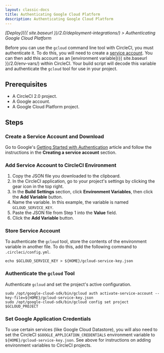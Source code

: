 ```yaml
---
layout: classic-docs
title: Authenticating Google Cloud Platform
description: Authenticating Google Cloud Platform
---
```

*[Deploy]({{ site.baseurl }}/2.0/deployment-integrations/) > Authenticating Google Cloud Platform*

Before you can use the `gcloud` command line tool with CircleCI, you must authenticate it. To do this, you will need to create a [service account](https://developers.google.com/identity/protocols/OAuth2ServiceAccount). You can then add this account as an [environment variable]({{ site.baseurl }}/2.0/env-vars/) within CircleCI. Your build script will decode this variable and authenticate the `gcloud` tool for use in your project.

## Prerequisites

- A CircleCI 2.0 project.
- A Google account.
- A Google Cloud Platform project.

## Steps

### Create a Service Account and Download

Go to Google's [Getting Started with Authentication](https://cloud.google.com/docs/authentication/getting-started) article and follow the instructions in the **Creating a service account** section.

### Add Service Account to CircleCI Environment

1. Copy the JSON file you downloaded to the clipboard.
2. In the CircleCI application, go to your project's settings by clicking the gear icon in the top right.
3. In the **Build Settings** section, click **Environment Variables**, then click the **Add Variable** button.
4. Name the variable. In this example, the variable is named `GCLOUD_SERVICE_KEY`.
5. Paste the JSON file from Step 1 into the **Value** field.
6. Click the **Add Variable** button.

### Store Service Account

To authenticate the `gcloud` tool, store the contents of the environment variable in another file. To do this, add the following command to `.circleci/config.yml`.

    echo $GCLOUD_SERVICE_KEY > ${HOME}/gcloud-service-key.json
    

### Authenticate the `gcloud` Tool

Authenticate `gcloud` and set the project's active configuration.

    sudo /opt/google-cloud-sdk/bin/gcloud auth activate-service-account --key-file=${HOME}/gcloud-service-key.json
    sudo /opt/google-cloud-sdk/bin/gcloud config set project $GCLOUD_PROJECT
    

### Set Google Application Credentials

To use certain services (like Google Cloud Datastore), you will also need to set the CircleCI `$GOOGLE_APPLICATION_CREDENTIALS` environment variable to `${HOME}/gcloud-service-key.json`. See above for instructions on adding environment variables to CircleCI projects.